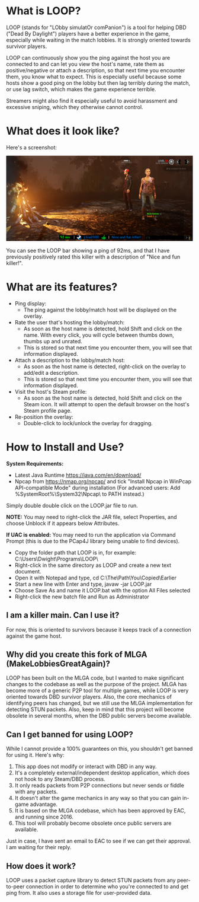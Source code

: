# What is LOOP?

LOOP (stands for "LObby simulatOr comPanion") is a tool for helping DBD ("Dead By Daylight") players have a better experience in the game,
especially while waiting in the match lobbies. It is strongly oriented towards survivor players.

LOOP can continuously show you the ping against the host you are connected to and can let you view the host's name,
 rate them as positive/negative or attach a description, so that next time you encounter them, you know what to expect.
This is especially useful because some hosts show a good ping on the lobby but then lag terribly during the match, or use
lag switch, which makes the game experience terrible.

Streamers might also find it especially useful to avoid harassment and excessive sniping, which they otherwise cannot control.


# What does it look like?
Here's a screenshot:

![](./docs/lobby_sample.png)

You can see the LOOP bar showing a ping of 92ms, and that I have previously positively rated this killer with a description of "Nice and fun killer!". 


# What are its features?
* Ping display: 
  * The ping against the lobby/match host will be displayed on the overlay.
* Rate the user that's hosting the lobby/match:
  * As soon as the host name is detected, hold Shift and click on the name. With every click, you will cycle between thumbs down, thumbs up and unrated.
  * This is stored so that next time you encounter them, you will see that information displayed.
* Attach a description to the lobby/match host:
  * As soon as the host name is detected, right-click on the overlay to add/edit a description.
  * This is stored so that next time you encounter them, you will see that information displayed.
* Visit the host's Steam profile:
  * As soon as the host name is detected, hold Shift and click on the Steam icon. It will attempt 
    to open the default browser on the host's Steam profile page.
* Re-position the overlay:
  * Double-click to lock/unlock the overlay for dragging.


# How to Install and Use?
**System Requirements:**
* Latest Java Runtime https://java.com/en/download/
* Npcap from https://nmap.org/npcap/ and tick "Install Npcap in WinPcap API-compatible Mode" during installation (For advanced users: Add %SystemRoot%\System32\Npcap\ to PATH instead.)

Simply double double click on the LOOP.jar file to run.

**NOTE:** You may need to right-click the JAR file, select Properties, and choose Unblock if it appears below Attributes.

**If UAC is enabled:** 
You may need to run the application via Command Prompt (this is due to the PCap4J library being unable to find devices).
* Copy the folder path that LOOP is in, for example: C:\Users\Dwight\Programs\LOOP\
* Right-click in the same directory as LOOP and create a new text document.
* Open it with Notepad and type, cd C:\The\Path\You\Copied\Earlier
* Start a new line with Enter and type, javaw -jar LOOP.jar
* Choose Save As and name it LOOP.bat with the option All Files selected
* Right-click the new batch file and Run as Administrator


## I am a killer main. Can I use it?
For now, this is oriented to survivors because it keeps track of a connection against the game host. 


## Why did you create this fork of MLGA (MakeLobbiesGreatAgain)?
LOOP has been built on the MLGA code, but I wanted to make significant changes to the codebase as well as the purpose of the project.
MLGA has become more of a generic P2P tool for multiple games, while LOOP is very oriented towards DBD survivor players.
Also, the core mechanics of identifying peers has changed, but we still use the MLGA implementation for detecting
STUN packets.
Also, keep in mind that this project will become obsolete in several months, when the DBD public servers become available.


## Can I get banned for using LOOP?
While I cannot provide a 100% guarantees on this, you shouldn't get banned for using it. Here's why:
1) This app does not modify or interact with DBD in any way.
2) It's a completely external/independent desktop application, which does not hook to any Steam/DBD process.
3) It only reads packets from P2P connections but never sends or fiddle with any packets.
4) It doesn't alter the game mechanics in any way so that you can gain in-game advantage.
5) It is based on the MLGA codebase, which has been approved by EAC, and running since 2016.
6) This tool will probably become obsolete once public servers are available.

Just in case, I have sent an email to EAC to see if we can get their approval. I am waiting for their reply.


## How does it work?
LOOP uses a packet capture library to detect STUN packets from any peer-to-peer connection in order to determine
who you're connected to and get ping from. It also uses a storage file for user-provided data.
